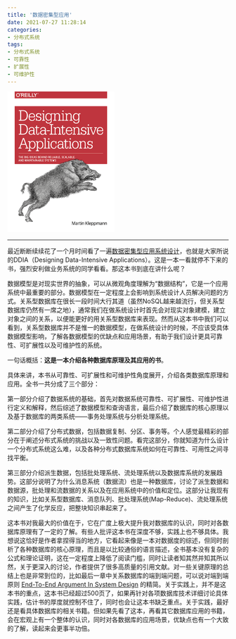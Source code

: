 ```yaml
---
title: '数据密集型应用'
date: 2021-07-27 11:28:14
categories:
- 分布式系统
tags:
- 分布式系统
- 可靠性
- 扩展性
- 可维护性
---
```


<img src="/images/reading-ddia/cover.png" alt="1" style="zoom:50%">

---

最近断断续续花了一个月时间看了一遍[数据密集型应用系统设计](https://item.jd.com/12437624.html)，也就是大家所说的DDIA（Designing Data-Intensive Applications）。这是一本一看就停不下来的书，强烈安利做业务系统的同学看看。那这本书到底在讲什么呢？

数据模型是对现实世界的抽象，可以从微观角度理解为“数据结构”，它是一个应用系统中最重要的部分。数据模型在一定程度上会影响到系统设计人员解决问题的方式。关系型数据库在很长一段时间大行其道（虽然NoSQL越来越流行，但关系型数据库仍然有一席之地），通常我们在做系统设计时首先会对现实对象建模，建立对象之间的关系，以便能更好的用关系型数据库来表现。然而从这本书中我们可以看到，关系型数据库并不是惟一的数据模型，在做系统设计的时候，不应该受具体数据模型影响，了解各数据模型的优缺点和应用场景，有助于我们设计更具可靠性、可扩展性以及可维护性的系统。

一句话概括：**这是一本介绍各种数据库原理及其应用的书**。

具体来讲，本书从可靠性、可扩展性和可维护性角度展开，介绍各类数据库原理和应用。全书一共分成了三个部分：

<!--more-->

第一部分介绍了数据系统的基础，首先对数据系统可靠性、可扩展性、可维护性进行定义和解释，然后综述了数据模型和查询语言，最后介绍了数据库的核心原理以及基于数据库的两类系统——事务处理系统与分析处理系统。

第二部分介绍了分布式数据，包括数据复制、分区、事务等。个人感觉最精彩的部分在于阐述分布式系统的挑战以及一致性问题。看完这部分，你就知道为什么设计一个分布式系统这么难，以及各种分布式数据库系统如何在可靠性、可用性之间寻找平衡。

第三部分介绍派生数据，包括批处理系统、流处理系统以及数据库系统的发展趋势。这部分说明了为什么消息系统（数据流）也是一种数据库，讨论了派生数据和数据源，批处理和流数据的关系以及在应用系统中的价值和定位。这部分让我现有的知识，比如关系型数据库、消息队列、批处理系统(Map-Reduce)、流处理系统之间产生了化学反应，把整块知识串起来了。

这本书对我最大的价值在于，它在广度上极大提升我对数据库的认识，同时对各数据库原理有了一定的了解。有些人批评这本书在深度不够，实践上也不够具体。我想说这恰好是作者拿捏得当的地方，它看起来像是一本对数据度的综述，但同时剖析了各种数据库的核心原理，而且是以比较通俗的语言描述，全书基本没有复杂的公式和理论证明，这在一定程度上降低了阅读门槛，同时让读者知其然并知其所以然，关于更深入的讨论，作者提供了很多高质量的引用文献。对一些关键原理的总结上也是非常到位的，比如最后一章中关系数据库的端到端问题，可以说对端到端原则 [End-To-End Argument In System Design](http://web.mit.edu/saltzer/www/publications/endtoend/endtoend.pdf) 的精简。关于实践上，并不是这本书的重点，这本书已经超过500页了，如果再针对各项数据库技术详细讨论具体实践，估计书的厚度就控制不住了，同时也会让这本书缺乏重点。关于实践，最好还是看具体数据库的相关书籍。但如果先看了这本，再看其它数据库应用的书籍，会在宏观上有一个整体的认识，同时对各数据库的应用场景，优缺点也有一个大致的了解，读起来会更事半功倍。
